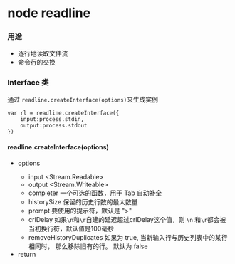 # node readline
### 用途
- 逐行地读取文件流
- 命令行的交换

### Interface 类
通过 `readline.createInterface(options)`来生成实例

```
var rl = readline.createInterface({
    input:process.stdin,
    output:process.stdout
})
```

#### readline.createInterface(options)
- options <Object>
    - input <Stream.Readable>
    - output <Stream.Writeable>
    - completer <Function>  一个可选的函数，用于 Tab 自动补全
    - historySize <Number> 保留的历史行数的最大数量
    - prompt <String> 要使用的提示符，默认是 ">"
    - crlDelay <Number>  如果`\n`和`\r`自建的延迟超过crlDelay这个值，则 `\n` 和`\r`都会被当初换行符，默认值是100毫秒
    - removeHistoryDuplicates <Boolean> 如果为 true, 当新输入行与历史列表中的某行相同时， 那么移除旧有的行。 默认为 false
- return <Interface>







    


